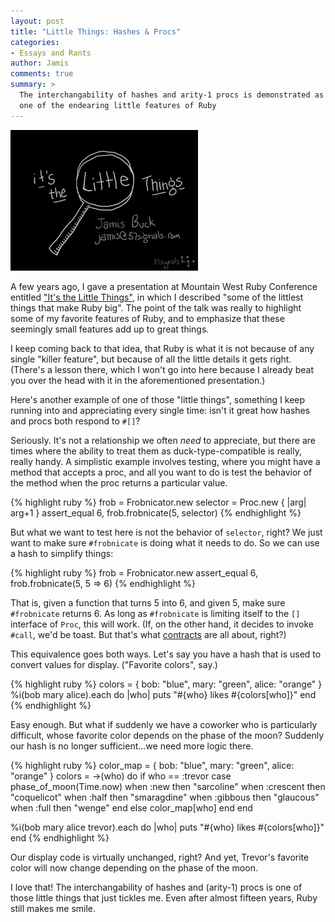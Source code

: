 ```yaml
---
layout: post
title: "Little Things: Hashes & Procs"
categories:
- Essays and Rants
author: Jamis
comments: true
summary: >
  The interchangability of hashes and arity-1 procs is demonstrated as
  one of the endearing little features of Ruby
---
```


<a href="http://confreaks.tv/videos/mwrc2012-it-s-the-little-things"><img src="/images/20150905-little-things.png" width="300" height="225" class="right" /></a>

A few years ago, I gave a presentation at Mountain West Ruby Conference entitled ["It's the Little Things"](http://confreaks.tv/videos/mwrc2012-it-s-the-little-things), in which I described "some of the littlest things that make Ruby big". The point of the talk was really to highlight some of my favorite features of Ruby, and to emphasize that these seemingly small features add up to great things.

I keep coming back to that idea, that Ruby is what it is not because of any single "killer feature", but because of all the little details it gets right. (There's a lesson there, which I won't go into here because I already beat you over the head with it in the aforementioned presentation.)

Here's another example of one of those "little things", something I keep running into and appreciating every single time: isn't it great how hashes and procs both respond to `#[]`?

Seriously. It's not a relationship we often _need_ to appreciate, but there are times where the ability to treat them as duck-type-compatible is really, really handy. A simplistic example involves testing, where you might have a method that accepts a proc, and all you want to do is test the behavior of the method when the proc returns a particular value.

{% highlight ruby %}
frob = Frobnicator.new
selector = Proc.new { |arg| arg+1 }
assert_equal 6, frob.frobnicate(5, selector)
{% endhighlight %}

But what we want to test here is not the behavior of `selector`, right? We just want to make sure `#frobnicate` is doing what it needs to do. So we can use a hash to simplify things:

{% highlight ruby %}
frob = Frobnicator.new
assert_equal 6, frob.frobnicate(5, 5 => 6)
{% endhighlight %}

That is, given a function that turns 5 into 6, and given 5, make sure `#frobnicate` returns 6. As long as `#frobnicate` is limiting itself to the `[]` interface of `Proc`, this will work. (If, on the other hand, it decides to invoke `#call`, we'd be toast. But that's what [contracts](https://en.wikipedia.org/wiki/Design_by_contract) are all about, right?)

This equivalence goes both ways. Let's say you have a hash that is used to convert values for display. ("Favorite colors", say.)

{% highlight ruby %}
colors = { bob: "blue", mary: "green", alice: "orange" }
%i(bob mary alice).each do |who|
  puts "#{who} likes #{colors[who]}"
end
{% endhighlight %}

Easy enough. But what if suddenly we have a coworker who is particularly difficult, whose favorite color depends on the phase of the moon? Suddenly our hash is no longer sufficient...we need more logic there.

{% highlight ruby %}
color_map = { bob: "blue", mary: "green", alice: "orange" }
colors = ->(who) do
  if who == :trevor
    case phase_of_moon(Time.now)
      when :new      then "sarcoline"
      when :crescent then "coquelicot"
      when :half     then "smaragdine"
      when :gibbous  then "glaucous"
      when :full     then "wenge"
    end
  else
    color_map[who]
  end
end

%i(bob mary alice trevor).each do |who|
  puts "#{who} likes #{colors[who]}"
end
{% endhighlight %}

Our display code is virtually unchanged, right? And yet, Trevor's favorite color will now change depending on the phase of the moon.

I love that! The interchangability of hashes and (arity-1) procs is one of those little things that just tickles me. Even after almost fifteen years, Ruby still makes me smile.
